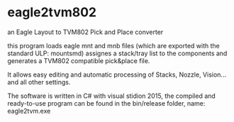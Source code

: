 # eagle2tvm802
an Eagle Layout to TVM802 Pick and Place converter

this program loads eagle mnt and mnb files (which are exported with the standard ULP: mountsmd)
assignes a stack/tray list to the components
and generates a TVM802 compatible pick&place file.

It allows easy editing and automatic processing
of Stacks, Nozzle, Vision... and all other settings.

The software is written in C# with visual stidion 2015,
the compiled and ready-to-use program can be found in the bin/release
folder, name: eagle2tvm.exe
